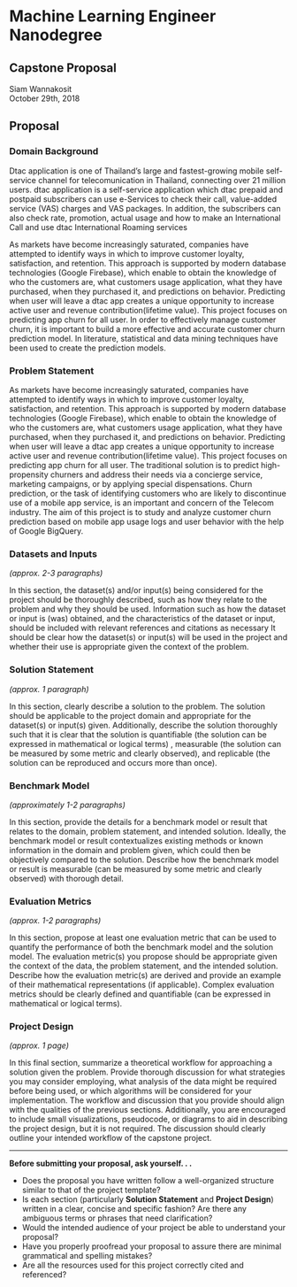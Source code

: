 # Machine Learning Engineer Nanodegree
## Capstone Proposal
Siam Wannakosit  
October 29th, 2018

## Proposal

### Domain Background

Dtac application is one of Thailand’s large and fastest-growing mobile self-service channel for telecomunication in Thailand, connecting over 21 million users. dtac application is a self-service application which dtac prepaid and postpaid subscribers can use e-Services to check their call, value-added service (VAS) charges and VAS packages. In addition, the subscribers can also check rate, promotion, actual usage and how to make an International Call and use dtac International Roaming services 

As markets have become increasingly saturated, companies have attempted to identify ways in which to improve customer loyalty, satisfaction, and retention. This approach is supported by modern database technologies (Google Firebase), which enable to obtain the knowledge of who the customers are, what customers usage application, what they have purchased, when they purchased it, and predictions on behavior. Predicting when user will leave a dtac app creates a unique opportunity to increase active user and revenue contribution(lifetime value). This project focuses on predicting app churn for all user.
In order to effectively manage customer churn, it is important to build a more effective and accurate customer churn prediction model. In literature, statistical and data mining techniques have been used to create the prediction models.


### Problem Statement

As markets have become increasingly saturated, companies have attempted to identify ways in which to improve customer loyalty, satisfaction, and retention. This approach is supported by modern database technologies (Google Firebase), which enable to obtain the knowledge of who the customers are, what customers usage application, what they have purchased, when they purchased it, and predictions on behavior. Predicting when user will leave a dtac app creates a unique opportunity to increase active user and revenue contribution(lifetime value). This project focuses on predicting app churn for all user.  The traditional solution is to predict high-propensity churners and address their needs via a concierge service, marketing campaigns, or by applying special dispensations. Churn prediction, or the task of identifying customers who are likely to discontinue use of a mobile app service, is an important and concern of the Telecom industry.
The aim of this project is to study and analyze customer churn prediction based on mobile app usage logs and user behavior with the help of Google BigQuery.

### Datasets and Inputs
_(approx. 2-3 paragraphs)_

In this section, the dataset(s) and/or input(s) being considered for the project should be thoroughly described, such as how they relate to the problem and why they should be used. Information such as how the dataset or input is (was) obtained, and the characteristics of the dataset or input, should be included with relevant references and citations as necessary It should be clear how the dataset(s) or input(s) will be used in the project and whether their use is appropriate given the context of the problem.

### Solution Statement
_(approx. 1 paragraph)_

In this section, clearly describe a solution to the problem. The solution should be applicable to the project domain and appropriate for the dataset(s) or input(s) given. Additionally, describe the solution thoroughly such that it is clear that the solution is quantifiable (the solution can be expressed in mathematical or logical terms) , measurable (the solution can be measured by some metric and clearly observed), and replicable (the solution can be reproduced and occurs more than once).

### Benchmark Model
_(approximately 1-2 paragraphs)_

In this section, provide the details for a benchmark model or result that relates to the domain, problem statement, and intended solution. Ideally, the benchmark model or result contextualizes existing methods or known information in the domain and problem given, which could then be objectively compared to the solution. Describe how the benchmark model or result is measurable (can be measured by some metric and clearly observed) with thorough detail.

### Evaluation Metrics
_(approx. 1-2 paragraphs)_

In this section, propose at least one evaluation metric that can be used to quantify the performance of both the benchmark model and the solution model. The evaluation metric(s) you propose should be appropriate given the context of the data, the problem statement, and the intended solution. Describe how the evaluation metric(s) are derived and provide an example of their mathematical representations (if applicable). Complex evaluation metrics should be clearly defined and quantifiable (can be expressed in mathematical or logical terms).

### Project Design
_(approx. 1 page)_

In this final section, summarize a theoretical workflow for approaching a solution given the problem. Provide thorough discussion for what strategies you may consider employing, what analysis of the data might be required before being used, or which algorithms will be considered for your implementation. The workflow and discussion that you provide should align with the qualities of the previous sections. Additionally, you are encouraged to include small visualizations, pseudocode, or diagrams to aid in describing the project design, but it is not required. The discussion should clearly outline your intended workflow of the capstone project.

-----------

**Before submitting your proposal, ask yourself. . .**

- Does the proposal you have written follow a well-organized structure similar to that of the project template?
- Is each section (particularly **Solution Statement** and **Project Design**) written in a clear, concise and specific fashion? Are there any ambiguous terms or phrases that need clarification?
- Would the intended audience of your project be able to understand your proposal?
- Have you properly proofread your proposal to assure there are minimal grammatical and spelling mistakes?
- Are all the resources used for this project correctly cited and referenced?
